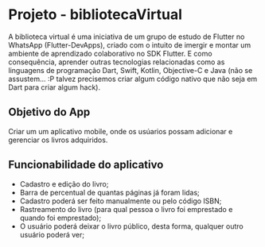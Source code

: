 # Projeto - bibliotecaVirtual

A biblioteca virtual é uma iniciativa de um grupo de estudo de Flutter no WhatsApp (Flutter-DevApps), criado com o intuito de imergir e montar um ambiente de aprendizado colaborativo no SDK Flutter. E como consequência, aprender outras tecnologias relacionadas como as linguagens de programação Dart, Swift, Kotlin, Objective-C e Java (não se assustem... :P talvez precisemos criar algum código nativo que não seja em Dart para criar algum hack).

## Objetivo do App

Criar um um aplicativo mobile, onde os usúarios possam adicionar e gerenciar os livros adquiridos.

## Funcionabilidade do aplicativo

* Cadastro e edição do livro;
* Barra de percentual de quantas páginas já foram lidas;
* Cadastro poderá ser feito manualmente ou pelo código ISBN;
* Rastreamento do livro (para qual pessoa o livro foi emprestado e quando foi emprestado);
* O usuário poderá deixar o livro público, desta forma, qualquer outro usuário poderá ver;
